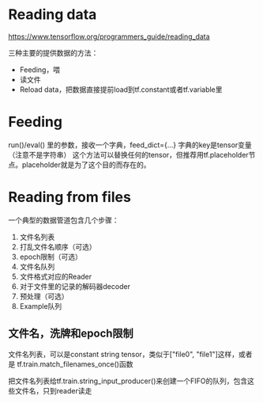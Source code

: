 Reading data
============

https://www.tensorflow.org/programmers_guide/reading_data

三种主要的提供数据的方法：

- Feeding，喂
- 读文件
- Reload data，把数据直接提前load到tf.constant或者tf.variable里

# Feeding

run()/eval() 里的参数，接收一个字典，feed_dict={...}
字典的key是tensor变量（注意不是字符串）
这个方法可以替换任何的tensor，但推荐用tf.placeholder节点。placeholder就是为了这个目的而存在的。

# Reading from files

一个典型的数据管道包含几个步骤：

1. 文件名列表
2. 打乱文件名顺序（可选）
3. epoch限制（可选）
4. 文件名队列
5. 文件格式对应的Reader
6. 对于文件里的记录的解码器decoder
7. 预处理（可选）
8. Example队列

## 文件名，洗牌和epoch限制

文件名列表，可以是constant string tensor，类似于["file0", "file1"]这样，或者是
tf.train.match_filenames_once()函数

把文件名列表给tf.train.string_input_producer()来创建一个FIFO的队列，包含这些文件名，只到reader读走
